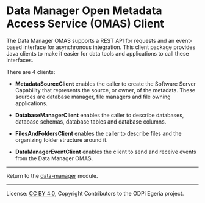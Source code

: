 <!-- SPDX-License-Identifier: CC-BY-4.0 -->
<!-- Copyright Contributors to the ODPi Egeria project. -->

# Data Manager Open Metadata Access Service (OMAS) Client

The Data Manager OMAS supports a REST API for requests and an event-based
interface for asynchronous integration.  This client
package provides Java clients to make it easier
for data tools and applications to call these interfaces.

There are 4 clients:

 * **MetadataSourceClient** enables the caller to create the Software Server Capability that represents
   the source, or owner, of the metadata.  These sources are database manager, file managers and 
   file owning applications.
         
 * **DatabaseManagerClient** enables the caller to describe databases, database schemas, database tables
   and database columns.
    
 * **FilesAndFoldersClient** enables the caller to describe files and the organizing folder structure
   around it.

 * **DataManagerEventClient** enables the client to send and receive events from the Data Manager OMAS.


----
Return to the [data-manager](..) module.

----
License: [CC BY 4.0](https://creativecommons.org/licenses/by/4.0/),
Copyright Contributors to the ODPi Egeria project.
